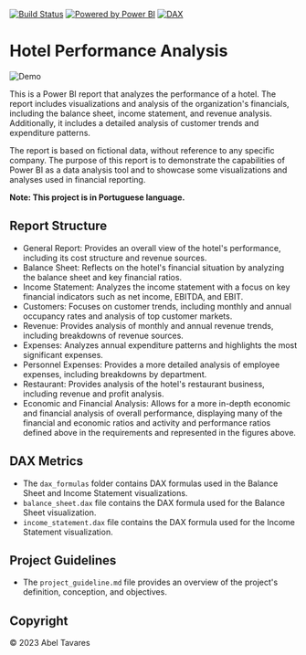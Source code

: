 [![Build Status](https://img.shields.io/badge/build-success-brightgreen.svg)](link-to-build-status-page)
[![Powered by Power BI](https://img.shields.io/badge/Powered%20by-Power%20BI-orange.svg)](https://powerbi.microsoft.com/)
[![DAX](https://img.shields.io/badge/-DAX-1384C9?style=flat&logo=Power%20BI&logoColor=white)](https://dax.guide/)


# Hotel Performance Analysis

![Demo](assets/report_demo.gif)

This is a Power BI report that analyzes the performance of a hotel. The report includes visualizations and analysis of the organization's financials, including the balance sheet, income statement, and revenue analysis. Additionally, it includes a detailed analysis of customer trends and expenditure patterns.

The report is based on fictional data, without reference to any specific company. The purpose of this report is to demonstrate the capabilities of Power BI as a data analysis tool and to showcase some visualizations and analyses used in financial reporting.


**Note: This project is in Portuguese language.**


## Report Structure
- General Report: Provides an overall view of the hotel's performance, including its cost structure and revenue sources.
- Balance Sheet: Reflects on the hotel's financial situation by analyzing the balance sheet and key financial ratios.
- Income Statement: Analyzes the income statement with a focus on key financial indicators such as net income, EBITDA, and EBIT.
- Customers: Focuses on customer trends, including monthly and annual occupancy rates and analysis of top customer markets.
- Revenue: Provides analysis of monthly and annual revenue trends, including breakdowns of revenue sources.
- Expenses: Analyzes annual expenditure patterns and highlights the most significant expenses.
- Personnel Expenses: Provides a more detailed analysis of employee expenses, including breakdowns by department.
- Restaurant: Provides analysis of the hotel's restaurant business, including revenue and profit analysis.
- Economic and Financial Analysis: Allows for a more in-depth economic and financial analysis of overall performance, displaying many of the financial and economic ratios and activity and performance ratios defined above in the requirements and represented in the figures above.

## DAX Metrics
- The `dax_formulas` folder contains DAX formulas used in the Balance Sheet and Income Statement visualizations.
- `balance_sheet.dax` file contains the DAX formula used for the Balance Sheet visualization.
- `income_statement.dax` file contains the DAX formula used for the Income Statement visualization.

## Project Guidelines
- The `project_guideline.md` file provides an overview of the project's definition, conception, and objectives.

## Copyright
© 2023 Abel Tavares
